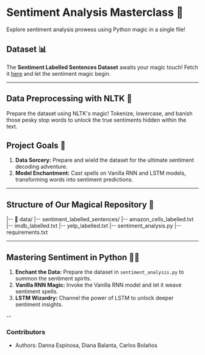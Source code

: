 # Sentiment Analysis Masterclass 🚀

Explore sentiment analysis prowess using Python magic in a single file!

## Dataset 📊

The **Sentiment Labelled Sentences Dataset** awaits your magic touch! Fetch it [here](https://archive.ics.uci.edu/dataset/331/sentiment+labelled+sentences) and let the sentiment magic begin.

---

## Data Preprocessing with NLTK 📝

Prepare the dataset using NLTK's magic! Tokenize, lowercase, and banish those pesky stop words to unlock the true sentiments hidden within the text.

## Project Goals 🎯

1. **Data Sorcery:** Prepare and wield the dataset for the ultimate sentiment decoding adventure.
2. **Model Enchantment:** Cast spells on Vanilla RNN and LSTM models, transforming words into sentiment predictions.
---
## Structure of Our Magical Repository 🌟
|-- 📁 data/
|-- sentiment_labelled_sentences/
|-- amazon_cells_labelled.txt
|-- imdb_labelled.txt
|-- yelp_labelled.txt
|-- sentiment_analysis.py
|-- requirements.txt

---

## Mastering Sentiment in Python 🧙‍♂️

1. **Enchant the Data:** Prepare the dataset in `sentiment_analysis.py` to summon the sentiment spirits.
2. **Vanilla RNN Magic:** Invoke the Vanilla RNN model and let it weave sentiment spells.
3. **LSTM Wizardry:** Channel the power of LSTM to unlock deeper sentiment insights.

--

### Contributors

- Authors: Danna Espinosa, Diana Balanta, Carlos Bolaños


